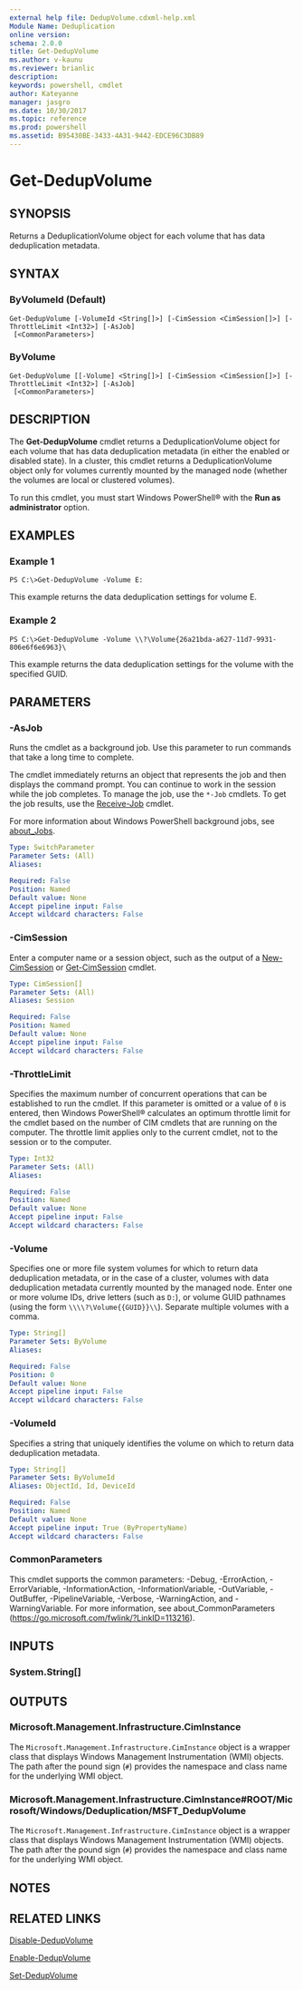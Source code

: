 ```yaml
---
external help file: DedupVolume.cdxml-help.xml
Module Name: Deduplication
online version: 
schema: 2.0.0
title: Get-DedupVolume
ms.author: v-kaunu
ms.reviewer: brianlic
description: 
keywords: powershell, cmdlet
author: Kateyanne
manager: jasgro
ms.date: 10/30/2017
ms.topic: reference
ms.prod: powershell
ms.assetid: B95430BE-3433-4A31-9442-EDCE96C3DB89
---
```


# Get-DedupVolume

## SYNOPSIS
Returns a DeduplicationVolume object for each volume that has data deduplication metadata.

## SYNTAX

### ByVolumeId (Default)
```
Get-DedupVolume [-VolumeId <String[]>] [-CimSession <CimSession[]>] [-ThrottleLimit <Int32>] [-AsJob]
 [<CommonParameters>]
```

### ByVolume
```
Get-DedupVolume [[-Volume] <String[]>] [-CimSession <CimSession[]>] [-ThrottleLimit <Int32>] [-AsJob]
 [<CommonParameters>]
```

## DESCRIPTION
The **Get-DedupVolume** cmdlet returns a DeduplicationVolume object for each volume that has data deduplication metadata (in either the enabled or disabled state).
In a cluster, this cmdlet returns a DeduplicationVolume object only for volumes currently mounted by the managed node (whether the volumes are local or clustered volumes).

To run this cmdlet, you must start Windows PowerShell® with the **Run as administrator** option.

## EXAMPLES

### Example 1
```
PS C:\>Get-DedupVolume -Volume E:
```

This example returns the data deduplication settings for volume E.

### Example 2
```
PS C:\>Get-DedupVolume -Volume \\?\Volume{26a21bda-a627-11d7-9931-806e6f6e6963}\
```

This example returns the data deduplication settings for the volume with the specified GUID.

## PARAMETERS

### -AsJob
Runs the cmdlet as a background job. Use this parameter to run commands that take a long time to complete. 

The cmdlet immediately returns an object that represents the job and then displays the command prompt. 
You can continue to work in the session while the job completes. 
To manage the job, use the `*-Job` cmdlets. 
To get the job results, use the [Receive-Job](https://go.microsoft.com/fwlink/?LinkID=113372) cmdlet. 

For more information about Windows PowerShell background jobs, see [about_Jobs](https://go.microsoft.com/fwlink/?LinkID=113251).

```yaml
Type: SwitchParameter
Parameter Sets: (All)
Aliases: 

Required: False
Position: Named
Default value: None
Accept pipeline input: False
Accept wildcard characters: False
```

### -CimSession
Enter a computer name or a session object, such as the output of a [New-CimSession](https://docs.microsoft.com/powershell/module/cimcmdlets/new-cimsession) or [Get-CimSession](https://go.microsoft.com/fwlink/p/?LinkId=227966) cmdlet.
```yaml
Type: CimSession[]
Parameter Sets: (All)
Aliases: Session

Required: False
Position: Named
Default value: None
Accept pipeline input: False
Accept wildcard characters: False
```

### -ThrottleLimit
Specifies the maximum number of concurrent operations that can be established to run the cmdlet.
If this parameter is omitted or a value of `0` is entered, then Windows PowerShell® calculates an optimum throttle limit for the cmdlet based on the number of CIM cmdlets that are running on the computer.
The throttle limit applies only to the current cmdlet, not to the session or to the computer.

```yaml
Type: Int32
Parameter Sets: (All)
Aliases: 

Required: False
Position: Named
Default value: None
Accept pipeline input: False
Accept wildcard characters: False
```

### -Volume
Specifies one or more file system volumes for which to return data deduplication metadata, or in the case of a cluster, volumes with data deduplication metadata currently mounted by the managed node.
Enter one or more volume IDs, drive letters (such as `D:`), or volume GUID pathnames (using the form `\\\\?\Volume{{GUID}}\\`).
Separate multiple volumes with a comma.

```yaml
Type: String[]
Parameter Sets: ByVolume
Aliases: 

Required: False
Position: 0
Default value: None
Accept pipeline input: False
Accept wildcard characters: False
```

### -VolumeId
Specifies a string that uniquely identifies the volume on which to return data deduplication metadata.

```yaml
Type: String[]
Parameter Sets: ByVolumeId
Aliases: ObjectId, Id, DeviceId

Required: False
Position: Named
Default value: None
Accept pipeline input: True (ByPropertyName)
Accept wildcard characters: False
```

### CommonParameters
This cmdlet supports the common parameters: -Debug, -ErrorAction, -ErrorVariable, -InformationAction, -InformationVariable, -OutVariable, -OutBuffer, -PipelineVariable, -Verbose, -WarningAction, and -WarningVariable. For more information, see about_CommonParameters (https://go.microsoft.com/fwlink/?LinkID=113216).

## INPUTS

### System.String[]

## OUTPUTS

### Microsoft.Management.Infrastructure.CimInstance
The `Microsoft.Management.Infrastructure.CimInstance` object is a wrapper class that displays Windows Management Instrumentation (WMI) objects.
The path after the pound sign (`#`) provides the namespace and class name for the underlying WMI object.

### Microsoft.Management.Infrastructure.CimInstance#ROOT/Microsoft/Windows/Deduplication/MSFT_DedupVolume
The `Microsoft.Management.Infrastructure.CimInstance` object is a wrapper class that displays Windows Management Instrumentation (WMI) objects.
The path after the pound sign (`#`) provides the namespace and class name for the underlying WMI object.

## NOTES

## RELATED LINKS

[Disable-DedupVolume](./Disable-DedupVolume.md)

[Enable-DedupVolume](./Enable-DedupVolume.md)

[Set-DedupVolume](./Set-DedupVolume.md)

